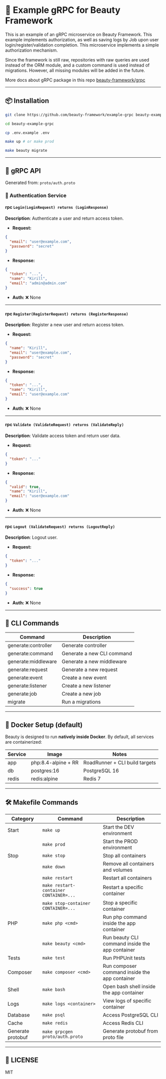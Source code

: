 # 👤 Example gRPC for Beauty Framework

This is an example of an gRPC microservice on Beauty Framework. This example implements authorization, as well as saving logs by Job upon user login/register/validation completion. This microservice implements a simple authorization mechanism.

Since the framework is still raw, repositories with raw queries are used instead of the ORM module, and a custom command is used instead of migrations. However, all missing modules will be added in the future.

More docs about gRPC package in this repo [beauty-framework/grpc](https://github.com/beauty-framework/grpc)

---

## 📦 Installation

```bash
git clone https://github.com/beauty-framework/example-grpc beauty-example-grpc
```

```bash
cd beauty-example-grpc
```

```bash
cp .env.example .env
```

```bash
make up # or make prod
```

```bash
make beauty migrate
```

---

## 📘 gRPC API

Generated from: `proto/auth.proto`

### 🔐 Authentication Service

#### rpc `Login(LoginRequest) returns (LoginResponse)`

**Description**: Authenticate a user and return access token.

* **Request:**

```json
{
  "email": "user@example.com",
  "password": "secret"
}
```

* **Response:**

```json
{
  "token": "...",
  "name": "Kirill",
  "email": "admin@admin.com"
}
```

* **Auth:** ❌ None

---

#### rpc `Register(RegisterRequest) returns (RegisterResponse)`

**Description**: Register a new user and return access token.

* **Request:**

```json
{
  "name": "Kirill",
  "email": "user@example.com",
  "password": "secret"
}
```

* **Response:**

```json
{
  "token": "...",
  "name": "Kirill",
  "email": "user@example.com"
}
```

* **Auth:** ❌ None

---

#### rpc `Validate (ValidateRequest) returns (ValidateReply)`

**Description**: Validate access token and return user data.

* **Request:**

```json
{
  "token": "..."
}
```

* **Response:**

```json
{
  "valid": true,
  "name": "Kirill",
  "email": "user@example.com"
}
```

* **Auth:** ❌ None

---

#### rpc `Logout (ValidateRequest) returns (LogoutReply)`

**Description**: Logout user.

* **Request:**

```json
{
  "token": "..."
}
```

* **Response:**

```json
{
  "success": true
}
```

* **Auth:** ❌ None

---

## 🧠 CLI Commands

| Command              | Description                |
|----------------------|----------------------------|
| generate\:controller | Generate controller        |
| generate\:command    | Generate a new CLI command |
| generate\:middleware | Generate a new middleware  |
| generate\:request    | Generate a new request     |
| generate\:event      | Create a new event         |
| generate\:listener   | Create a new listener      |
| generate\:job        | Create a new job           |
| migrate              | Run a migrations           |

---

## 🐳 Docker Setup (default)

Beauty is designed to run **natively inside Docker**. By default, all services are containerized:

| Service | Image               | Notes                          |
|---------|---------------------|--------------------------------|
| app     | php:8.4-alpine + RR | RoadRunner + CLI build targets |
| db      | postgres:16         | PostgreSQL 16                  |
| redis   | redis\:alpine       | Redis 7                        |

---

## 🛠 Makefile Commands

| Category          | Command                                | Description                                     |
|-------------------|----------------------------------------|-------------------------------------------------|
| Start             | `make up`                              | Start the DEV environment                       |
|                   | `make prod`                            | Start the PROD environment                      |
| Stop              | `make stop`                            | Stop all containers                             |
|                   | `make down`                            | Remove all containers and volumes               |
|                   | `make restart`                         | Restart all containers                          |
|                   | `make restart-container CONTAINER=...` | Restart a specific container                    |
|                   | `make stop-container CONTAINER=...`    | Stop a specific container                       |
| PHP               | `make php <cmd>`                       | Run php command inside the app container        |
|                   | `make beauty <cmd>`                    | Run beauty CLI command inside the app container |
| Tests             | `make test`                            | Run PHPUnit tests                               |
| Composer          | `make composer <cmd>`                  | Run composer command inside the app container   |
| Shell             | `make bash`                            | Open bash shell inside the app container        |
| Logs              | `make logs <container>`                | View logs of specific container                 |
| Database          | `make psql`                            | Access PostgreSQL CLI                           |
| Cache             | `make redis`                           | Access Redis CLI                                |
| Generate protobuf | `make grpcgen proto/auth.proto`        | Generate protobuf from proto file               |

---

## 🔗 LICENSE
MIT

